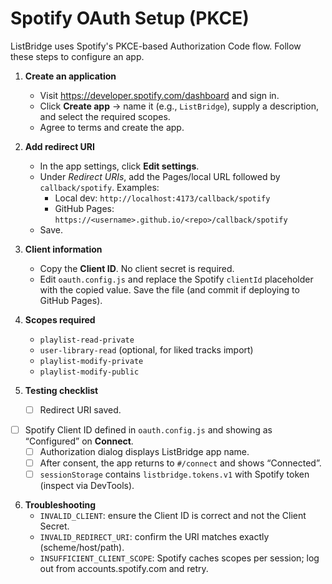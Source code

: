 # Spotify OAuth Setup (PKCE)

ListBridge uses Spotify's PKCE-based Authorization Code flow. Follow these steps to configure an app.

1. **Create an application**
   - Visit <https://developer.spotify.com/dashboard> and sign in.
   - Click **Create app** → name it (e.g., `ListBridge`), supply a description, and select the required scopes.
   - Agree to terms and create the app.

2. **Add redirect URI**
   - In the app settings, click **Edit settings**.
   - Under *Redirect URIs*, add the Pages/local URL followed by `callback/spotify`. Examples:
     - Local dev: `http://localhost:4173/callback/spotify`
     - GitHub Pages: `https://<username>.github.io/<repo>/callback/spotify`
   - Save.

3. **Client information**
   - Copy the **Client ID**. No client secret is required.
   - Edit `oauth.config.js` and replace the Spotify `clientId` placeholder with the copied value. Save the file (and commit if deploying to GitHub Pages).

4. **Scopes required**
   - `playlist-read-private`
   - `user-library-read` (optional, for liked tracks import)
   - `playlist-modify-private`
   - `playlist-modify-public`

5. **Testing checklist**
   - [ ] Redirect URI saved.
- [ ] Spotify Client ID defined in `oauth.config.js` and showing as “Configured” on **Connect**.
   - [ ] Authorization dialog displays ListBridge app name.
   - [ ] After consent, the app returns to `#/connect` and shows “Connected”.
   - [ ] `sessionStorage` contains `listbridge.tokens.v1` with Spotify token (inspect via DevTools).

6. **Troubleshooting**
   - `INVALID_CLIENT`: ensure the Client ID is correct and not the Client Secret.
   - `INVALID_REDIRECT_URI`: confirm the URI matches exactly (scheme/host/path).
   - `INSUFFICIENT_CLIENT_SCOPE`: Spotify caches scopes per session; log out from accounts.spotify.com and retry.

